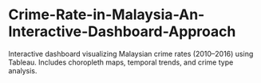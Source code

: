 # Crime-Rate-in-Malaysia-An-Interactive-Dashboard-Approach
Interactive dashboard visualizing Malaysian crime rates (2010–2016) using Tableau. Includes choropleth maps, temporal trends, and crime type analysis.
